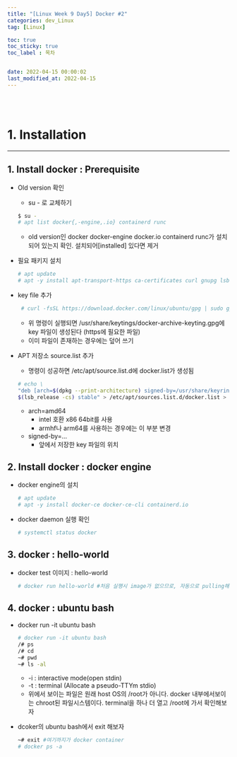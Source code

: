 ```yaml
---
title: "[Linux Week 9 Day5] Docker #2"
categories: dev_Linux
tag: [Linux]

toc: true
toc_sticky: true
toc_label : 목차


date: 2022-04-15 00:00:02
last_modified_at: 2022-04-15
---
```

<br>
<br>

# 1. Installation
---
## 1. Install docker : Prerequisite
* Old version 확인
	- su - 로 교체하기

	```bash
	$ su -
	# apt list docker{,-engine,.io} containerd runc
	```

	- old version인 docker docker-engine docker.io containerd runc가 설치되어 있는지 확인. 설치되어[installed] 있다면 제거

* 필요 패키지 설치

	```bash
	# apt update
	# apt -y install apt-transport-https ca-certificates curl gnupg lsb-release
	```

* key file 추가

	```bash
	 # curl -fsSL https://download.docker.com/linux/ubuntu/gpg | sudo gpg --dearmor -o /usr/share/keyrings/docker-archive-keyring.gpg
	```

	- 위 명령이 실행되면 /usr/share/keytings/docker-archive-keyting.gpg에 key 파일이 생성된다 (https에 필요한 파일)
	- 이미 파일이 존재하는 경우에는 덮어 쓰기

* APT 저장소 source.list 추가
	- 명령이 성공하면 /etc/apt/source.list.d에 docker.list가 생성됨

	```bash
	# echo \
	"deb [arch=$(dpkg --print-architecture) signed-by=/usr/share/keyrings/docker-archive-keyring.gpg] https://download.docker.com/linux/ubuntu \
	$(lsb_release -cs) stable" > /etc/apt/sources.list.d/docker.list > /dev/null
	```

	- arch=amd64
		+ intel 호환 x86 64bit를 사용
		+ armhf나 arm64를 사용하는 경우에는 이 부분 변경
	- signed-by=...
		+ 앞에서 저장한 key 파일의 위치

## 2. Install docker : docker engine
* docker engine의 설치

	```bash
	# apt update
	# apt -y install docker-ce docker-ce-cli containerd.io
	```

* docker daemon 실행 확인

	```bash
	# systemctl status docker
	```

## 3. docker : hello-world
* docker test 이미지 : hello-world

	```bash
	# docker run hello-world #처음 실행시 image가 없으므로, 자동으로 pulling해서 hello-world 이미지를 받게 된다
	```

## 4. docker : ubuntu bash
* docker run -it ubuntu bash

	```bash
	# docker run -it ubuntu bash
	/# ps
	/# cd
	~# pwd
	~# ls -al
	```

	- -i : interactive mode(open stdin)
	- -t : terminal (Allocate a pseudo-TTYm stdio)
	- 위에서 보이는 파일은 원래 host OS의 /root가 아니다. docker 내부에서보이는 chroot된 파일시스템이다. terminal을 하나 더 열고 /root에 가서 확인해보자

* dcoker의 ubuntu bash에서 exit 해보자

	```bash
	~# exit #여기까지가 docker container
	# docker ps -a
	```

<br>
<br>
